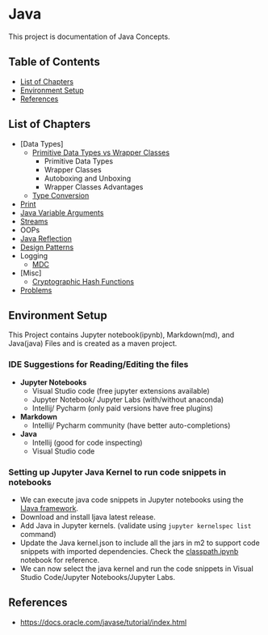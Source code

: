 # Java

This project is documentation of Java Concepts.



## Table of Contents

- [List of Chapters](#list-of-chapters)
- [Environment Setup](#environment-setup)
- [References](#references)



## List of Chapters

- [Data Types]
  - [Primitive Data Types vs Wrapper Classes](src/main/java/DataTypes/PrimitiveVsWrapper.ipynb)
    - Primitive Data Types
    - Wrapper Classes
    - Autoboxing and Unboxing
    - Wrapper Classes Advantages
  - [Type Conversion](src/main/java/DataTypes/TypeConversion.md)
- [Print](src/main/java/JavaPrint/Print.ipynb)
- [Java Variable Arguments](src/main/java/VariableArguments/Varargs.ipynb)
- [Streams](src/main/java/Streams/Streams.ipynb)
- OOPs
- [Java Reflection](src/main/java/JavaReflection)
- [Design Patterns](src/main/java/DesignPatterns)
- Logging
  - [MDC](src/main/java/Logging/MDC.ipynb)
- [Misc]
  - [Cryptographic Hash Functions](/src/main/java/Misc/HashFunctions.ipynb)
- [Problems](src/main/java/Problems)



## Environment Setup

This Project contains Jupyter notebook(ipynb), Markdown(md), and Java(java) Files and is created as a maven project.

### IDE Suggestions for Reading/Editing the files

- **Jupyter Notebooks**
  - Visual Studio code (free jupyter extensions available)
  - Jupyter Notebook/ Jupyter Labs (with/without anaconda)
  - Intellij/ Pycharm (only paid versions have free plugins)
- **Markdown**
  - Intellij/ Pycharm community (have better auto-completions)
- **Java**
  - Intellij (good for code inspecting)
  - Visual Studio code

### Setting up Jupyter Java Kernel to run code snippets in notebooks

- We can execute java code snippets in Jupyter notebooks using the [IJava framework](https://github.com/SpencerPark/IJava).
- Download and install Ijava latest release.
- Add Java in Jupyter kernels. (validate using `jupyter kernelspec list` command)
- Update the Java kernel.json to include all the jars in m2 to support code snippets with imported dependencies. Check the [classpath.ipynb](scripts/classpath.ipynb) notebook for reference.
- We can now select the java kernel and run the code snippets in Visual Studio Code/Jupyter Notebooks/Jupyter Labs.



## References

- https://docs.oracle.com/javase/tutorial/index.html
